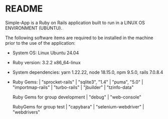 # README

Simple-App is a Ruby on Rails application built to run in a LINUX OS ENVIRONMENT (UBUNTU).

The following software items are required to be installed in the machine prior to the use of the application:

* System OS: Linux Ubuntu 24.04

* Ruby version: 3.2.2 x86_64-linux

* System dependencies: yarn 1.22.22, node 18.15.0, npm 9.5.0, rails 7.0.8.4

* Ruby Gems:
    | "sprocket-rails"
    | "sqlite3", "1.4"
    | "puma", "5.0"
    | "importmap-rails"
    | "turbo-rails"
    | "jbuilder"
    | "tzinfo-data"
  
    Ruby Gems for group development
      | "debug"
      | "web-console"
  
    RubyGems for group test
      | "capybara"
      | "selenium-webdriver"
      | "webdrivers"


